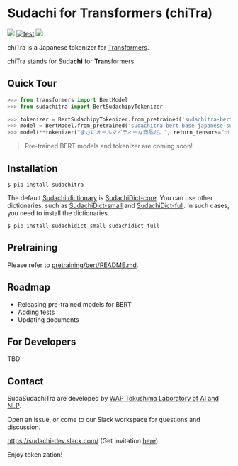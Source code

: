 # Sudachi for Transformers (chiTra)

[![](https://img.shields.io/badge/python-3.6+-blue.svg)](https://www.python.org/downloads/release/python-360/)
[![test](https://github.com/WorksApplications/SudachiTra/actions/workflows/test.yaml/badge.svg)](https://github.com/WorksApplications/SudachiTra/actions/workflows/test.yaml)
[![](https://img.shields.io/github/license/WorksApplications/SudachiTra.svg)](https://github.com/WorksApplications/SudachiTra/blob/main/LICENSE)

chiTra is a Japanese tokenizer for [Transformers](https://github.com/huggingface/transformers).

chiTra stands for Suda**chi** for **Tra**nsformers.


## Quick Tour

```python
>>> from transformers import BertModel
>>> from sudachitra import BertSudachipyTokenizer

>>> tokenizer = BertSudachipyTokenizer.from_pretrained('sudachitra-bert-base-japanese-sudachi')
>>> model = BertModel.from_pretrained('sudachitra-bert-base-japanese-sudachi')
>>> model(**tokenizer("まさにオールマイティーな商品だ。", return_tensors="pt")).last_hidden_state
```

> Pre-trained BERT models and tokenizer are coming soon!


## Installation

```shell script
$ pip install sudachitra
```

The default [Sudachi dictionary](https://github.com/WorksApplications/SudachiDict) is [SudachiDict-core](https://pypi.org/project/SudachiDict-core/).
You can use other dictionaries, such as [SudachiDict-small](https://pypi.org/project/SudachiDict-small/) and [SudachiDict-full](https://pypi.org/project/SudachiDict-full/).
In such cases, you need to install the dictionaries.

```shell script
$ pip install sudachidict_small sudachidict_full
```


## Pretraining

Please refer to [pretraining/bert/README.md](https://github.com/WorksApplications/SudaSudachiTra/tree/main/pretraining/bert).


## Roadmap

* Releasing pre-trained models for BERT
* Adding tests
* Updating documents


## For Developers

TBD


## Contact

SudaSudachiTra are developed by [WAP Tokushima Laboratory of AI and NLP](http://nlp.worksap.co.jp/).

Open an issue, or come to our Slack workspace for questions and discussion.

https://sudachi-dev.slack.com/ (Get invitation [here](https://join.slack.com/t/sudachi-dev/shared_invite/enQtMzg2NTI2NjYxNTUyLTMyYmNkZWQ0Y2E5NmQxMTI3ZGM3NDU0NzU4NGE1Y2UwYTVmNTViYjJmNDI0MWZiYTg4ODNmMzgxYTQ3ZmI2OWU))

Enjoy tokenization!
